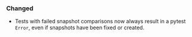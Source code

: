 ### Changed

- Tests with failed snapshot comparisons now always result in a pytest `Error`, even if snapshots have been fixed or created.
